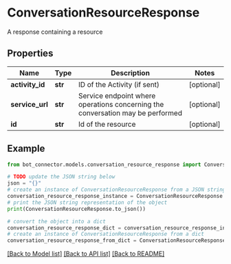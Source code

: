# ConversationResourceResponse

A response containing a resource

## Properties

Name | Type | Description | Notes
------------ | ------------- | ------------- | -------------
**activity_id** | **str** | ID of the Activity (if sent) | [optional] 
**service_url** | **str** | Service endpoint where operations concerning the conversation may be performed | [optional] 
**id** | **str** | Id of the resource | [optional] 

## Example

```python
from bot_connector.models.conversation_resource_response import ConversationResourceResponse

# TODO update the JSON string below
json = "{}"
# create an instance of ConversationResourceResponse from a JSON string
conversation_resource_response_instance = ConversationResourceResponse.from_json(json)
# print the JSON string representation of the object
print(ConversationResourceResponse.to_json())

# convert the object into a dict
conversation_resource_response_dict = conversation_resource_response_instance.to_dict()
# create an instance of ConversationResourceResponse from a dict
conversation_resource_response_from_dict = ConversationResourceResponse.from_dict(conversation_resource_response_dict)
```
[[Back to Model list]](../README.md#documentation-for-models) [[Back to API list]](../README.md#documentation-for-api-endpoints) [[Back to README]](../README.md)


